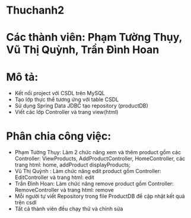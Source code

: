 # Thuchanh2
# Các thành viên: Phạm Tường Thụy, Vũ Thị Quỳnh, Trần Đình Hoan
# Mô tả:
   - Kết nối project với CSDL trên MySQL
   - Tạo lớp thực thể tương ứng với table CSDL
   - Sử dụng Spring Data JDBC tạo repository (productDB)
   - Viết các lớp Controller và trang view(html)

# Phân chia công việc:
  - Phạm Tường Thụy: Làm 2 chức năng xem và thêm product gồm các Controller: ViewProducts, AddProductController, HomeController, các trang html: home, addProduct displayProducts;
  - Vũ Thị Quỳnh : Làm chức năng edit product gồm Controller: EditController và trang html: edit
  - Trần Đình Hoan: Làm chức năng remove product gồm Controller: RemoveController và trang html: remove
  - Mỗi người tự viết Repository trong file ProductDB để cập nhật kết quả trên csdl
  - Tất cả thành viên đều chạy thử và chỉnh sửa
